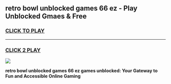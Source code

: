 
## retro bowl unblocked games 66 ez - Play Unblocked Gmaes & Free
<h3>
<a href="https://news.freeplayer.one?title=retro_bowl_unblocked_games_66_ez&ref=16F">CLICK TO PLAY</a></h3>
<hr>

<h3>
<a href="https://news.freeplayer.one?title=retro_bowl_unblocked_games_66_ez&ref=16F">CLICK 2 PLAY</a>
  
</h3>

<a href="https://news.freeplayer.one?title=retro_bowl_unblocked_games_66_ez&ref=16F/"><img src="https://clearcache.store/games.png"></a>


**retro bowl unblocked games 66 ez games unblocked: Your Gateway to Fun and Accessible Online Gaming**
